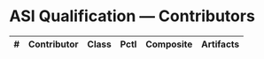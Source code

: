 # ASI Qualification — Contributors

| # | Contributor | Class | Pctl | Composite | Artifacts |
|---:|:-----------|:-----:|----:|---------:|:----------|

